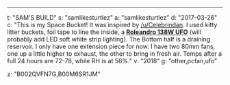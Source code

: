 ---
t: "SAM'S BUILD"
s: "samlikesturtlez"
a: "samlikesturtlez"
d: "2017-03-26"
c: "This is my Space Bucket! It was inspired by <a href='/u/celebrindan'>/u/Celebrindan</a>. I used kitty litter buckets, foil tape to line the inside, a <a href='http://amzn.to/2nl5u9J'><strong>Roleandro 138W UFO</strong></a> (will probably add LED soft white strip lighting). The Bottom half is a draining reservoir. I only have one extension piece for now. I have two 80mm fans, one up a little higher to exhaust, the other to bring in fresh air. Temps after a full 24 hours are 72-78, while RH is at 56%."
v: "2018"
g: "other,pcfan,ufo"

z: "B002QVFN7G,B00M6SR1JM"
